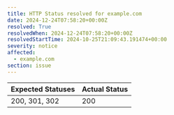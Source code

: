 ```yaml
---
title: HTTP Status resolved for example.com
date: 2024-12-24T07:58:20+00:00Z
resolved: True
resolvedWhen: 2024-12-24T07:58:20+00:00Z
resolvedStartTime: 2024-10-25T21:09:43.191474+00:00
severity: notice
affected:
  - example.com
section: issue
---
```


| Expected Statuses | Actual Status  |
|-------------------|----------------|
| 200, 301, 302 | 200 |
